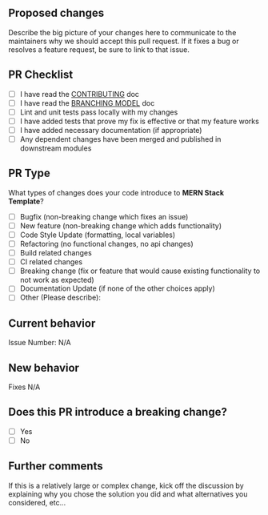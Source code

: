 ## Proposed changes

<!-- To avoid wasting your time, it's best to open a feature request issue first and wait for approval before working on it.-->

Describe the big picture of your changes here to communicate to the maintainers why we should accept this pull request. If it fixes a bug or resolves a feature request, be sure to link to that issue.

## PR Checklist

<!-- ℹ️ Put an `X` in the boxes that apply. You can also fill these out after creating the PR. If you're unsure about any of them, don't hesitate to ask. We're here to help! This is simply a reminder of what we are going to look for before merging your code. ℹ️ -->

- [ ] I have read the [CONTRIBUTING](https://github.com/davidsaulrodriguez/mern-stack-template/blob/master/CONTRIBUTING.md) doc
- [ ] I have read the [BRANCHING MODEL](https://github.com/davidsaulrodriguez/mern-stack-template/blob/master/BRANCHINGMODEL.md) doc
- [ ] Lint and unit tests pass locally with my changes
- [ ] I have added tests that prove my fix is effective or that my feature works
- [ ] I have added necessary documentation (if appropriate)
- [ ] Any dependent changes have been merged and published in downstream modules

## PR Type

<!-- Please check the one (or all) that applies to this PR using "x". -->

What types of changes does your code introduce to **MERN Stack Template**?

- [ ] Bugfix (non-breaking change which fixes an issue)
- [ ] New feature (non-breaking change which adds functionality)
- [ ] Code Style Update (formatting, local variables)
- [ ] Refactoring (no functional changes, no api changes)
- [ ] Build related changes
- [ ] CI related changes
- [ ] Breaking change (fix or feature that would cause existing functionality to not work as expected)
- [ ] Documentation Update (if none of the other choices apply)
- [ ] Other (Please describe):

## Current behavior

<!-- Please describe the current behavior that you are modifying, or link to a relevant issue. -->

Issue Number: N/A

## New behavior

<!-- Please describe the new behavior that you are introducing, or link to a relevant issue. -->

Fixes N/A

## Does this PR introduce a breaking change?

- [ ] Yes
- [ ] No

## Further comments

If this is a relatively large or complex change, kick off the discussion by explaining why you chose the solution you did and what alternatives you considered, etc...
